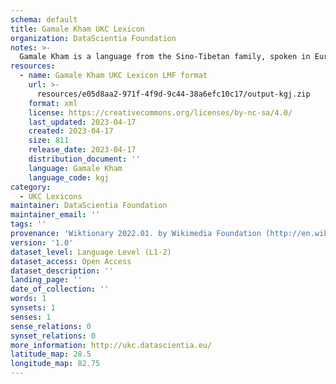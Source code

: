 ```yaml
---
schema: default
title: Gamale Kham UKC Lexicon
organization: DataScientia Foundation
notes: >-
  Gamale Kham is a language from the Sino-Tibetan family, spoken in Eurasia. The UKC Lexicon of Gamale Kham is represented as a lexico-semantic network. It consists of words, word senses, synsets, as well as sense-level and synset-level relationships.
resources:
  - name: Gamale Kham UKC Lexicon LMF format
    url: >-
      resources/e05d8aa2-971f-4f9d-9c44-38a6efc10c17/output-kgj.zip
    format: xml
    license: https://creativecommons.org/licenses/by-nc-sa/4.0/
    last_updated: 2023-04-17
    created: 2023-04-17
    size: 811
    release_date: 2023-04-17
    distribution_document: ''
    language: Gamale Kham
    language_code: kgj
category:
  - UKC Lexicons
maintainer: DataScientia Foundation
maintainer_email: ''
tags: ''
provenance: 'Wiktionary 2022.01. by Wikimedia Foundation (http://en.wiktionary.org); Princeton WordNet 2.1 by Princeton University (https://wordnet.princeton.edu)'
version: '1.0'
dataset_level: Language Level (L1-2)
dataset_access: Open Access
dataset_description: ''
landing_page: ''
date_of_collection: ''
words: 1
synsets: 1
senses: 1
sense_relations: 0
synset_relations: 0
more_information: http://ukc.datascientia.eu/
latitude_map: 28.5
longitude_map: 82.75
---
```

